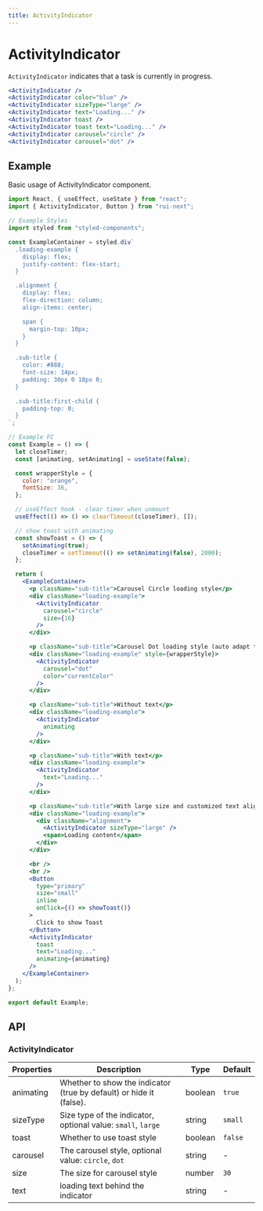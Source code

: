 ```yaml
---
title: ActivityIndicator
---
```


# ActivityIndicator

`ActivityIndicator` indicates that a task is currently in progress.

```jsx
<ActivityIndicator />
<ActivityIndicator color="blue" />
<ActivityIndicator sizeType="large" />
<ActivityIndicator text="Loading..." />
<ActivityIndicator toast />
<ActivityIndicator toast text="Loading..." />
<ActivityIndicator carousel="circle" />
<ActivityIndicator carousel="dot" />
```

## Example

Basic usage of ActivityIndicator component.

```jsx live=local
import React, { useEffect, useState } from "react";
import { ActivityIndicator, Button } from "rui-next";

// Example Styles
import styled from "styled-components";

const ExampleContainer = styled.div`
  .loading-example {
    display: flex;
    justify-content: flex-start;
  }

  .alignment {
    display: flex;
    flex-direction: column;
    align-items: center;

    span {
      margin-top: 10px;
    }
  }

  .sub-title {
    color: #888;
    font-size: 14px;
    padding: 30px 0 18px 0;
  }

  .sub-title:first-child {
    padding-top: 0;
  }
`;

// Example FC
const Example = () => {
  let closeTimer;
  const [animating, setAnimating] = useState(false);

  const wrapperStyle = {
    color: "orange",
    fontSize: 36,
  };

  // useEffect hook - clear timer when unmount
  useEffect(() => () => clearTimeout(closeTimer), []);

  // show toast with animating
  const showToast = () => {
    setAnimating(true);
    closeTimer = setTimeout(() => setAnimating(false), 2000);
  };

  return (
    <ExampleContainer>
      <p className="sub-title">Carousel Circle loading style</p>
      <div className="loading-example">
        <ActivityIndicator
          carousel="circle"
          size={16}
        />
      </div>

      <p className="sub-title">Carousel Dot loading style (auto adapt to the color/font-size of wrapper)</p>
      <div className="loading-example" style={wrapperStyle}>
        <ActivityIndicator
          carousel="dot"
          color="currentColor"
        />
      </div>

      <p className="sub-title">Without text</p>
      <div className="loading-example">
        <ActivityIndicator
          animating
        />
      </div>

      <p className="sub-title">With text</p>
      <div className="loading-example">
        <ActivityIndicator
          text="Loading..."
        />
      </div>

      <p className="sub-title">With large size and customized text alignment</p>
      <div className="loading-example">
        <div className="alignment">
          <ActivityIndicator sizeType="large" />
          <span>Loading content</span>
        </div>
      </div>

      <br />
      <br />
      <Button
        type="primary"
        size="small"
        inline
        onClick={() => showToast()}
      >
        Click to show Toast
      </Button>
      <ActivityIndicator
        toast
        text="Loading..."
        animating={animating}
      />
    </ExampleContainer>
  );
};

export default Example;
```

## API

### ActivityIndicator

Properties | Description | Type | Default
-----------|------------|------|--------
| animating | Whether to show the indicator (true by default) or hide it (false). | boolean | `true` |
| sizeType | Size type of the indicator, optional value: `small`, `large` | string | `small` |
| toast | Whether to use toast style | boolean | `false` |
| carousel | The carousel style, optional value: `circle`, `dot` | string | - |
| size | The size for carousel style | number | `30` |
| text | loading text behind the indicator | string | - |
